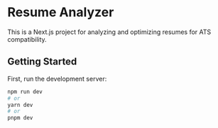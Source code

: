 # Resume Analyzer

This is a Next.js project for analyzing and optimizing resumes for ATS compatibility.

## Getting Started

First, run the development server:

```bash
npm run dev
# or
yarn dev
# or
pnpm dev

